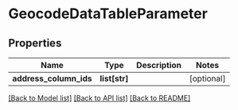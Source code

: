 # GeocodeDataTableParameter

## Properties
Name | Type | Description | Notes
------------ | ------------- | ------------- | -------------
**address_column_ids** | **list[str]** |  | [optional] 

[[Back to Model list]](../README.md#documentation-for-models) [[Back to API list]](../README.md#documentation-for-api-endpoints) [[Back to README]](../README.md)

